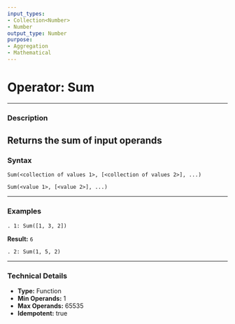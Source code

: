 ```yaml
---
input_types:
- Collection<Number>
- Number
output_type: Number
purpose:
- Aggregation
- Mathematical
---
```

# Operator: Sum
---
### **Description**
Returns the sum of input operands
---
### **Syntax**
```
Sum(<collection of values 1>, [<collection of values 2>], ...)
```
```
Sum(<value 1>, [<value 2>], ...)
```
---
### **Examples**
```
. 1: Sum([1, 3, 2])
```
**Result:** `6`
```
. 2: Sum(1, 5, 2)
```
---
### **Technical Details**
- **Type:** Function
- **Min Operands:** 1
- **Max Operands:** 65535
- **Idempotent:** true